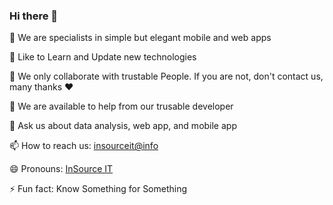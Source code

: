 ### Hi there 👋

🔭 We are specialists in simple but elegant mobile and web apps

🌱 Like to Learn and Update new technologies

👯 We only collaborate with trustable People. If you are not, don't contact us, many thanks ❤️

🤔 We are available to help from our trusable developer

💬 Ask us about data analysis, web app, and mobile app

📫 How to reach us: [insourceit@info](info@insourceit.co.nz)

😄 Pronouns: [InSource IT](https://www.insourceit.co.nz)

⚡ Fun fact: Know Something for Something
